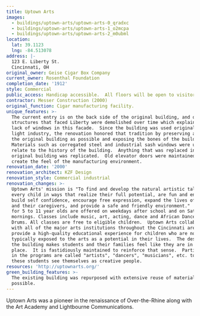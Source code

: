 ```yaml
---
title: Uptown Arts
images:
  - buildings/uptown-arts/uptown-arts-0_qradxc
  - buildings/uptown-arts/uptown-arts-1_o2mcpa
  - buildings/uptown-arts/uptown-arts-2_m0ubml
location:
  lat: 39.1123
  lng: -84.513078
address: |-
  123 E. Liberty St.
  Cincinnati, OH
original_owner: Geise Cigar Box Company
current_owner: Rosenthal Foundation
completion_date: '1912'
style: Commercial
public_access: Handicap accessible.  All floors will be open to visitors except the basement.
contractor: Messer Construction (2000)
original_function: Cigar manufacturing facility.
unique_features: >-
  The current entry is on the back side of the original building, and other
  structures that faced Liberty were demolished over time which explains the
  lack of windows in this facade.  Since the building was used originally by
  light industry, the renovation honored that tradition by preserving as much of
  the original building as possible and exposing the bones of the building.
  Materials such as corregated steel and industrial sash windows were used to
  relate to the history of the building.  Anything that was replaced in the
  original building was replicated.  Old elevator doors were maintained to
  create the feel of the manufacturing environment.
renovation_date: '2000'
renovation_architect: KZF Design
renovation_style: Commercial industrial
renovation_changes: >-
  Uptown Arts' mission is "To find and develop the natural artistic talent in
  every child in ways that realize their full potential, are fun and enriching,
  build self confidence, encourage free expression, expand the lives of children
  and their caregivers, and provide a safe and friendly environment."  Classes
  for 5 to 11 year olds are offered on weekdays after school and on Saturday
  mornings. Classes include music, art, acting, dance and African Dance and
  Drums. All classes are free to eligible children.  Uptown Arts collaborates
  with all of the major arts institutions throughout the Cincinnati area to
  provide a high-quality educational experience for children who are not
  typically exposed to the arts as a potential in their lives.  The design of
  the building makes students and their families feel like they are in a special
  place.  It is fastidiously maintained to reinforce that sense.  Participants
  in the programs are called "artists", "dancers", "musicians", etc. to make
  these students see themselves as creative people.
resources: 'http://uptownarts.org/'
green_building_features: >-
  The existing building was repurposed with extensive reuse of materials where
  possible.
---
```


Uptown Arts was a pioneer in the renaissance of Over-the-Rhine along with the Art Academy and Lightbourne Communications.
